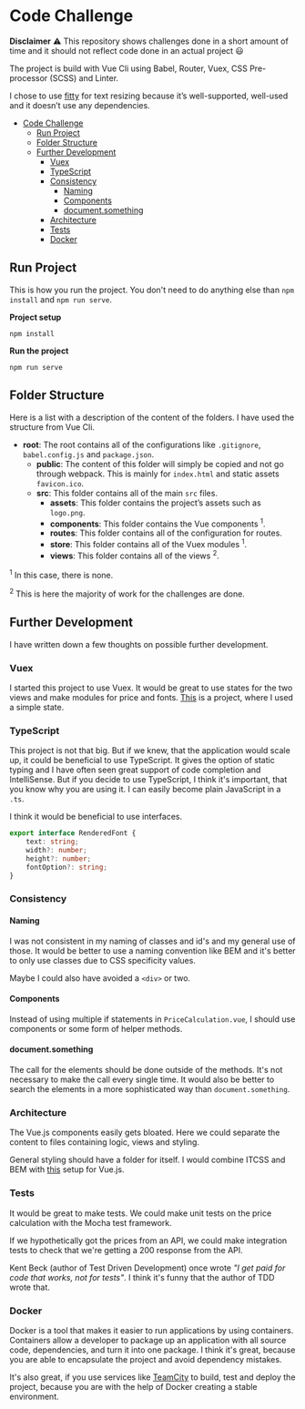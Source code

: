 # Code Challenge

**Disclaimer** ⚠️ This repository shows challenges done in a short amount of time and it should not reflect code done in an actual project 😃

The project is build with Vue Cli using Babel, Router, Vuex, CSS Pre-processor (SCSS) and Linter.

I chose to use [fitty](https://github.com/rikschennink/fitty) for text resizing because it’s well-supported, well-used and it doesn’t use any dependencies.

- [Code Challenge](#code-challenge)
  - [Run Project](#run-project)
  - [Folder Structure](#folder-structure)
  - [Further Development](#further-development)
    - [Vuex](#vuex)
    - [TypeScript](#typescript)
    - [Consistency](#consistency)
      - [Naming](#naming)
      - [Components](#components)
      - [document.something](#documentsomething)
    - [Architecture](#architecture)
    - [Tests](#tests)
    - [Docker](#docker)

## Run Project

This is how you run the project. You don't need to do anything else than `npm install` and `npm run serve`.

**Project setup**
```
npm install
```

**Run the project**
```
npm run serve
```

## Folder Structure

Here is a list with a description of the content of the folders. I have used the structure from Vue Cli.

* **root**: The root contains all of the configurations like `.gitignore`, `babel.config.js` and `package.json`.
  * **public**: The content of this folder will simply be copied and not go through webpack. This is mainly for `index.html` and static assets `favicon.ico`.
  * **src**: This folder contains all of the main `src` files.
    * **assets**: This folder contains the project’s assets such as `logo.png`.
    * **components**: This folder contains the Vue components <sup>1</sup>.
    * **routes**: This folder contains all of the configuration for routes.
    * **store**: This folder contains all of the Vuex modules <sup>1</sup>.
    * **views**: This folder contains all of the views <sup>2</sup>.

<sup>1</sup> In this case, there is none.

<sup>2</sup> This is here the majority of work for the challenges are done.

## Further Development

I have written down a few thoughts on possible further development.

### Vuex

I started this project to use Vuex. It would be great to use states for the two views and make modules for price and fonts. [This](https://github.com/steffenpedersen/beer-collection/tree/master/src/store) is a project, where I used a simple state.

### TypeScript

This project is not that big. But if we knew, that the application would scale up, it could be beneficial to use TypeScript. It gives the option of static typing and I have often seen great support of code completion and IntelliSense. But if you decide to use TypeScript, I think it's important, that you know why you are using it. I can easily become plain JavaScript in a `.ts`.

I think it would be beneficial to use interfaces.

```ts
export interface RenderedFont {
    text: string;
    width?: number;
    height?: number;
    fontOption?: string;
}
```

### Consistency

#### Naming

I was not consistent in my naming of classes and id's and my general use of those. It would be better to use a naming convention like BEM and it's better to only use classes due to CSS specificity values.

Maybe I could also have avoided a `<div>` or two.

#### Components

Instead of using multiple if statements in `PriceCalculation.vue`, I should use components or some form of helper methods.

#### document.something

The call for the elements should be done outside of the methods. It's not necessary to make the call every single time. It would also be better to search the elements in a more sophisticated way than `document.something`.

### Architecture

The Vue.js components easily gets bloated. Here we could separate the content to files containing logic, views and styling.

General styling should have a folder for itself. I would combine ITCSS and BEM with [this](https://dev.to/lynnewritescode/my-scss-setup-within-a-vue-cli-3-project-4jan) setup for Vue.js.

### Tests

It would be great to make tests. We could make unit tests on the price calculation with the Mocha test framework.

If we hypothetically got the prices from an API, we could make integration tests to check that we're getting a 200 response from the API.

Kent Beck (author of Test Driven Development) once wrote _"I get paid for code that works, not for tests"_. I think it's funny that the author of TDD wrote that.

### Docker

Docker is a tool that makes it easier to run applications by using containers. Containers allow a developer to package up an application with all source code, dependencies, and turn it into one package. I think it's great, because you are able to encapsulate the project and avoid dependency mistakes.

It's also great, if you use services like [TeamCity](https://www.jetbrains.com/teamcity/) to build, test and deploy the project, because you are with the help of Docker creating a stable environment.
